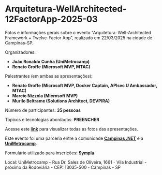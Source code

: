 # Arquitetura-WellArchitected-12FactorApp-2025-03
Fotos e informações gerais sobre o evento "Arquitetura: Well-Architected Framework + Twelve-Factor App", realizado em 22/03/2025 na cidade de Campinas-SP.

Organizadores:
- **João Ronaldo Cunha (UniMetrocamp)**
- **Renato Groffe (Microsoft MVP, MTAC)**

Palestrantes (em ambas as apresentações):
- **Renato Groffe (Microsoft MVP, Docker Captain, APIsec U Ambassador, MTAC)**
- **Marcio Nizzola (Microsoft MVP)**
- **Murilo Beltrame (Solutions Architect, DEVPIRA)**

Número de participantes: **35 pessoas**

Tópicos e tecnologias abordados: **PREENCHER**

Acesse este [**link**](/img/) para visualizar todas as fotos das apresentações.

Este evento foi uma parceria entre a comunidade [**Campinas .NET**](https://www.meetup.com/campinasdotnet/) e a [**UniMetrocamp**](https://www.wyden.com.br/unidades/unimetrocamp).

Formulário utilizado para inscrições: [**Sympla**](https://www.sympla.com.br/evento/arquitetura-well-architected-framework-twelve-factor-app-gratuito-e-presencial-campinas-sp/2870786)

Local: UniMetrocamp - Rua Dr. Sales de Oliveira, 1661 - Vila Industrial - próximo da Rodoviária - CEP: 13035-500 - Campinas - SP
